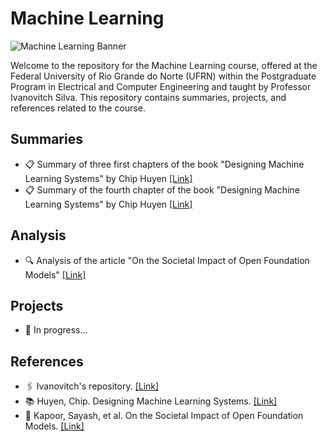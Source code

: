# Machine Learning
![Machine Learning Banner](https://dummyimage.com/1200x400/000/fff&text=Machine+Learning)

Welcome to the repository for the Machine Learning course, offered at the Federal University of Rio Grande do Norte (UFRN) within the Postgraduate Program in Electrical and Computer Engineering and taught by Professor Ivanovitch Silva. This repository contains summaries, projects, and references related to the course.

## Summaries
- 📋 Summary of three first chapters of the book "Designing Machine Learning Systems" by Chip Huyen [[Link]](https://github.com/thaisaraujom/machine-learning/tree/main/summaries/summary_1)
- 📋 Summary of the fourth chapter of the book "Designing Machine Learning Systems" by Chip Huyen [[Link]](https://github.com/thaisaraujom/machine-learning/tree/main/summaries/summary_2)

## Analysis
- 🔍 Analysis of the article "On the Societal Impact of Open Foundation Models" [[Link]](https://github.com/thaisaraujom/machine-learning/tree/main/analysis/analysis_1)

## Projects
- 📁 In progress...

##  References
- 🖇️ Ivanovitch's repository. [[Link]](https://github.com/ivanovitchm/PPGEEC2318)
- 📚 Huyen, Chip. Designing Machine Learning Systems. [[Link]](https://www.oreilly.com/library/view/designing-machine-learning/9781098107956/)
- 📄 Kapoor, Sayash, et al. On the Societal Impact of Open Foundation Models. [[Link]](https://arxiv.org/pdf/2403.07918.pdf)